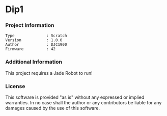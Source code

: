 Dip1
================



### Project Information
```
Type              : Scratch
Version           : 1.0.0
Author            : DJC1900
Firmware          : 42
```

### Additional Information
This project requires a Jade Robot to run!

### License
This software is provided "as is" without any expressed or implied warranties.  In no case shall the author or any contributors be liable for any damages caused by the use of this software.

